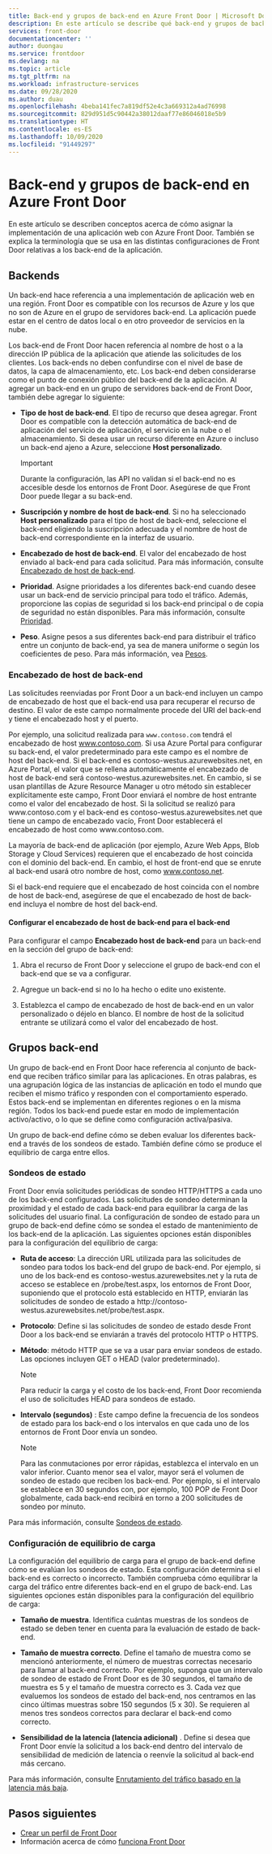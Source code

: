 ```yaml
---
title: Back-end y grupos de back-end en Azure Front Door | Microsoft Docs
description: En este artículo se describe qué back-end y grupos de back-end se encuentran en la configuración de Front Door.
services: front-door
documentationcenter: ''
author: duongau
ms.service: frontdoor
ms.devlang: na
ms.topic: article
ms.tgt_pltfrm: na
ms.workload: infrastructure-services
ms.date: 09/28/2020
ms.author: duau
ms.openlocfilehash: 4beba141fec7a819df52e4c3a669312a4ad76998
ms.sourcegitcommit: 829d951d5c90442a38012daaf77e86046018e5b9
ms.translationtype: HT
ms.contentlocale: es-ES
ms.lasthandoff: 10/09/2020
ms.locfileid: "91449297"
---
```

# <a name="backends-and-backend-pools-in-azure-front-door"></a>Back-end y grupos de back-end en Azure Front Door
En este artículo se describen conceptos acerca de cómo asignar la implementación de una aplicación web con Azure Front Door. También se explica la terminología que se usa en las distintas configuraciones de Front Door relativas a los back-end de la aplicación.

## <a name="backends"></a>Backends
Un back-end hace referencia a una implementación de aplicación web en una región. Front Door es compatible con los recursos de Azure y los que no son de Azure en el grupo de servidores back-end. La aplicación puede estar en el centro de datos local o en otro proveedor de servicios en la nube.

Los back-end de Front Door hacen referencia al nombre de host o a la dirección IP pública de la aplicación que atiende las solicitudes de los clientes. Los back-ends no deben confundirse con el nivel de base de datos, la capa de almacenamiento, etc. Los back-end deben considerarse como el punto de conexión público del back-end de la aplicación. Al agregar un back-end en un grupo de servidores back-end de Front Door, también debe agregar lo siguiente:

- **Tipo de host de back-end**. El tipo de recurso que desea agregar. Front Door es compatible con la detección automática de back-end de aplicación del servicio de aplicación, el servicio en la nube o el almacenamiento. Si desea usar un recurso diferente en Azure o incluso un back-end ajeno a Azure, seleccione **Host personalizado**.

    >[!IMPORTANT]
    >Durante la configuración, las API no validan si el back-end no es accesible desde los entornos de Front Door. Asegúrese de que Front Door puede llegar a su back-end.

- **Suscripción y nombre de host de back-end**. Si no ha seleccionado **Host personalizado** para el tipo de host de back-end, seleccione el back-end eligiendo la suscripción adecuada y el nombre de host de back-end correspondiente en la interfaz de usuario.

- **Encabezado de host de back-end**. El valor del encabezado de host enviado al back-end para cada solicitud. Para más información, consulte [Encabezado de host de back-end](#hostheader).

- **Prioridad**. Asigne prioridades a los diferentes back-end cuando desee usar un back-end de servicio principal para todo el tráfico. Además, proporcione las copias de seguridad si los back-end principal o de copia de seguridad no están disponibles. Para más información, consulte [Prioridad](front-door-routing-methods.md#priority).

- **Peso**. Asigne pesos a sus diferentes back-end para distribuir el tráfico entre un conjunto de back-end, ya sea de manera uniforme o según los coeficientes de peso. Para más información, vea [Pesos](front-door-routing-methods.md#weighted).

### <a name="backend-host-header"></a><a name = "hostheader"></a>Encabezado de host de back-end

Las solicitudes reenviadas por Front Door a un back-end incluyen un campo de encabezado de host que el back-end usa para recuperar el recurso de destino. El valor de este campo normalmente procede del URI del back-end y tiene el encabezado host y el puerto.

Por ejemplo, una solicitud realizada para `www.contoso.com` tendrá el encabezado de host www.contoso.com. Si usa Azure Portal para configurar su back-end, el valor predeterminado para este campo es el nombre de host del back-end. Si el back-end es contoso-westus.azurewebsites.net, en Azure Portal, el valor que se rellena automáticamente el encabezado de host de back-end será contoso-westus.azurewebsites.net. En cambio, si se usan plantillas de Azure Resource Manager u otro método sin establecer explícitamente este campo, Front Door enviará el nombre de host entrante como el valor del encabezado de host. Si la solicitud se realizó para www\.contoso.com y el back-end es contoso-westus.azurewebsites.net que tiene un campo de encabezado vacío, Front Door establecerá el encabezado de host como www\.contoso.com.

La mayoría de back-end de aplicación (por ejemplo, Azure Web Apps, Blob Storage y Cloud Services) requieren que el encabezado de host coincida con el dominio del back-end. En cambio, el host de front-end que se enrute al back-end usará otro nombre de host, como www.contoso.net.

Si el back-end requiere que el encabezado de host coincida con el nombre de host de back-end, asegúrese de que el encabezado de host de back-end incluya el nombre de host del back-end.

#### <a name="configuring-the-backend-host-header-for-the-backend"></a>Configurar el encabezado de host de back-end para el back-end

Para configurar el campo **Encabezado host de back-end** para un back-end en la sección del grupo de back-end:

1. Abra el recurso de Front Door y seleccione el grupo de back-end con el back-end que se va a configurar.

2. Agregue un back-end si no lo ha hecho o edite uno existente.

3. Establezca el campo de encabezado de host de back-end en un valor personalizado o déjelo en blanco. El nombre de host de la solicitud entrante se utilizará como el valor del encabezado de host.

## <a name="backend-pools"></a>Grupos back-end
Un grupo de back-end en Front Door hace referencia al conjunto de back-end que reciben tráfico similar para las aplicaciones. En otras palabras, es una agrupación lógica de las instancias de aplicación en todo el mundo que reciben el mismo tráfico y responden con el comportamiento esperado. Estos back-end se implementan en diferentes regiones o en la misma región. Todos los back-end puede estar en modo de implementación activo/activo, o lo que se define como configuración activa/pasiva.

Un grupo de back-end define cómo se deben evaluar los diferentes back-end a través de los sondeos de estado. También define cómo se produce el equilibrio de carga entre ellos.

### <a name="health-probes"></a>Sondeos de estado
Front Door envía solicitudes periódicas de sondeo HTTP/HTTPS a cada uno de los back-end configurados. Las solicitudes de sondeo determinan la proximidad y el estado de cada back-end para equilibrar la carga de las solicitudes del usuario final. La configuración de sondeo de estado para un grupo de back-end define cómo se sondea el estado de mantenimiento de los back-end de la aplicación. Las siguientes opciones están disponibles para la configuración del equilibrio de carga:

- **Ruta de acceso**: La dirección URL utilizada para las solicitudes de sondeo para todos los back-end del grupo de back-end. Por ejemplo, si uno de los back-end es contoso-westus.azurewebsites.net y la ruta de acceso se establece en /probe/test.aspx, los entornos de Front Door, suponiendo que el protocolo está establecido en HTTP, enviarán las solicitudes de sondeo de estado a http\://contoso-westus.azurewebsites.net/probe/test.aspx.

- **Protocolo**: Define si las solicitudes de sondeo de estado desde Front Door a los back-end se enviarán a través del protocolo HTTP o HTTPS.

- **Método**: método HTTP que se va a usar para enviar sondeos de estado. Las opciones incluyen GET o HEAD (valor predeterminado).
    > [!NOTE]
    > Para reducir la carga y el costo de los back-end, Front Door recomienda el uso de solicitudes HEAD para sondeos de estado.

- **Intervalo (segundos)** : Este campo define la frecuencia de los sondeos de estado para los back-end o los intervalos en que cada uno de los entornos de Front Door envía un sondeo.

    >[!NOTE]
    >Para las conmutaciones por error rápidas, establezca el intervalo en un valor inferior. Cuanto menor sea el valor, mayor será el volumen de sondeo de estado que reciben los back-end. Por ejemplo, si el intervalo se establece en 30 segundos con, por ejemplo, 100 POP de Front Door globalmente, cada back-end recibirá en torno a 200 solicitudes de sondeo por minuto.

Para más información, consulte [Sondeos de estado](front-door-health-probes.md).

### <a name="load-balancing-settings"></a>Configuración de equilibrio de carga
La configuración del equilibrio de carga para el grupo de back-end define cómo se evalúan los sondeos de estado. Esta configuración determina si el back-end es correcto o incorrecto. También comprueba cómo equilibrar la carga del tráfico entre diferentes back-end en el grupo de back-end. Las siguientes opciones están disponibles para la configuración del equilibrio de carga:

- **Tamaño de muestra**. Identifica cuántas muestras de los sondeos de estado se deben tener en cuenta para la evaluación de estado de back-end.

- **Tamaño de muestra correcto**. Define el tamaño de muestra como se mencionó anteriormente, el número de muestras correctas necesario para llamar al back-end correcto. Por ejemplo, suponga que un intervalo de sondeo de estado de Front Door es de 30 segundos, el tamaño de muestra es 5 y el tamaño de muestra correcto es 3. Cada vez que evaluemos los sondeos de estado del back-end, nos centramos en las cinco últimas muestras sobre 150 segundos (5 x 30). Se requieren al menos tres sondeos correctos para declarar el back-end como correcto.

- **Sensibilidad de la latencia (latencia adicional)** . Define si desea que Front Door envíe la solicitud a los back-end dentro del intervalo de sensibilidad de medición de latencia o reenvíe la solicitud al back-end más cercano.

Para más información, consulte [Enrutamiento del tráfico basado en la latencia más baja](front-door-routing-methods.md#latency).

## <a name="next-steps"></a>Pasos siguientes

- [Crear un perfil de Front Door](quickstart-create-front-door.md)
- Información acerca de cómo [funciona Front Door](front-door-routing-architecture.md)
